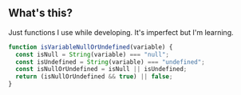 ## What's this?

Just functions I use while developing. It's imperfect but I'm learning.

```javascript
function isVariableNullOrUndefined(variable) {
  const isNull = String(variable) === "null";
  const isUndefined = String(variable) === "undefined";
  const isNullOrUndefined = isNull || isUndefined;
  return (isNullOrUndefined && true) || false;
}
```
